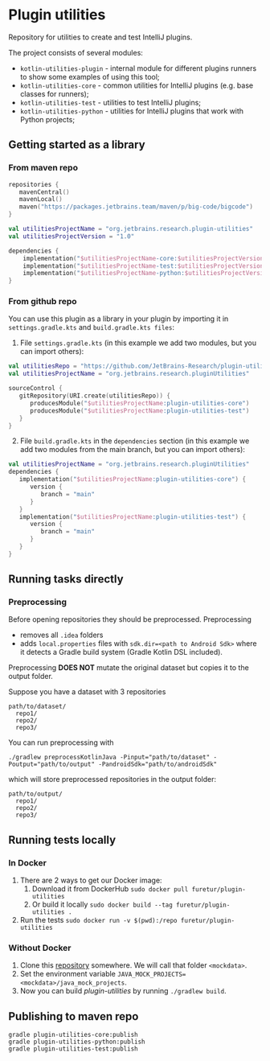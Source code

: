#  Plugin utilities

Repository for utilities to create and test IntelliJ plugins.

The project consists of several modules:

- `kotlin-utilities-plugin` - internal module for different plugins runners to show some examples of using this tool;
- `kotlin-utilities-core` - common utilities for IntelliJ plugins (e.g. base classes for runners);
- `kotlin-utilities-test` - utilities to test IntelliJ plugins;
- `kotlin-utilities-python` - utilities for IntelliJ plugins that work with Python projects;

## Getting started as a library

### From maven repo

```kotlin
repositories {
   mavenCentral()
   mavenLocal()
   maven("https://packages.jetbrains.team/maven/p/big-code/bigcode")
}

val utilitiesProjectName = "org.jetbrains.research.plugin-utilities"
val utilitiesProjectVersion = "1.0"

dependencies {
    implementation("$utilitiesProjectName-core:$utilitiesProjectVersion")
    implementation("$utilitiesProjectName-test:$utilitiesProjectVersion")
    implementation("$utilitiesProjectName-python:$utilitiesProjectVersion")
}
```

### From github repo

You can use this plugin as a library in your plugin by importing it in `settings.gradle.kts` and `build.gradle.kts files`:

1. File `settings.gradle.kts` (in this example we add two modules, but you can import others):

```kotlin
val utilitiesRepo = "https://github.com/JetBrains-Research/plugin-utilities.git"
val utilitiesProjectName = "org.jetbrains.research.pluginUtilities"

sourceControl {
   gitRepository(URI.create(utilitiesRepo)) {
      producesModule("$utilitiesProjectName:plugin-utilities-core")
      producesModule("$utilitiesProjectName:plugin-utilities-test")
   }
}
```

2. File `build.gradle.kts` in the `dependencies` section 
   (in this example we add two modules from the main branch, but you can import others):

```kotlin
val utilitiesProjectName = "org.jetbrains.research.pluginUtilities"
dependencies {
   implementation("$utilitiesProjectName:plugin-utilities-core") {
      version {
         branch = "main"
      }
   }
   implementation("$utilitiesProjectName:plugin-utilities-test") {
      version {
         branch = "main"
      }
   }
}
```

## Running tasks directly

### Preprocessing

Before opening repositories they should be preprocessed. Preprocessing
* removes all `.idea` folders
* adds `local.properties` files with `sdk.dir=<path to Android Sdk>` where it detects a Gradle build system (Gradle Kotlin DSL included).

Preprocessing **DOES NOT** mutate the original dataset but copies it to the output folder.

Suppose you have a dataset with 3 repositories

```
path/to/dataset/
  repo1/
  repo2/
  repo3/
```

You can run preprocessing with 
```shell
./gradlew preprocessKotlinJava -Pinput="path/to/dataset" -Poutput="path/to/output" -PandroidSdk="path/to/androidSdk"
```

which will store preprocessed repositories in the output folder:


```
path/to/output/
  repo1/
  repo2/
  repo3/
```

## Running tests locally

### In Docker

1. There are 2 ways to get our Docker image:
   1. Download it from DockerHub `sudo docker pull furetur/plugin-utilities`
   2. Or build it locally `sudo docker build --tag furetur/plugin-utilities .`
3. Run the tests `sudo docker run -v $(pwd):/repo furetur/plugin-utilities`

### Without Docker

1. Clone this [repository](https://github.com/JetBrains-Research/plugin-utilies-mock-data) somewhere. We will call that folder `<mockdata>`. 
2. Set the environment variable `JAVA_MOCK_PROJECTS=<mockdata>/java_mock_projects`.
3. Now you can build _plugin-utilities_ by running `./gradlew build`. 


## Publishing to maven repo
```shell
gradle plugin-utilities-core:publish
gradle plugin-utilities-python:publish
gradle plugin-utilities-test:publish
```